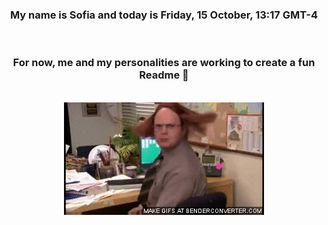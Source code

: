 


<div align="center">
<h3 >My name is Sofia and today is Friday, 15 October, 13:17 GMT-4</h3><br>
<h3 >For now, me and my personalities are working to create a fun Readme 👋
</h3><br>
<img src='img/dwight.gif' alt='working...'/>
</div>
